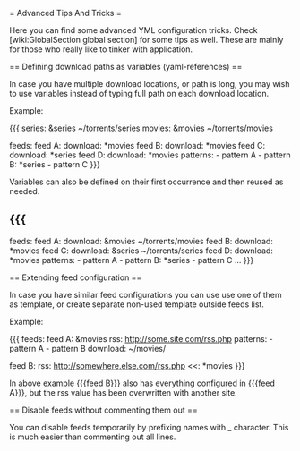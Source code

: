 = Advanced Tips And Tricks =

Here you can find some advanced YML configuration tricks. Check [wiki:GlobalSection global section] for some tips as well. These are mainly for those who really like to tinker with application.

== Defining download paths as variables (yaml-references) ==

In case you have multiple download locations, or path is long, you may wish to use variables instead of typing full path on each download location.

Example:

{{{
series: &series ~/torrents/series
movies: &movies ~/torrents/movies

feeds:
  feed A:
    download: *movies
  feed B:
    download: *movies
  feed C:
    download: *series
  feed D:
    download: *movies
    patterns:
      - pattern A
      - pattern B: *series
      - pattern C
}}}

Variables can also be defined on their first occurrence and then reused as needed.

{{{
---
feeds:
  feed A:
    download: &movies ~/torrents/movies
  feed B:
    download: *movies
  feed C:
    download: &series ~/torrents/series
  feed D:
    download: *movies
    patterns:
      - pattern A
      - pattern B: *series
      - pattern C
...
}}}

== Extending feed configuration ==

In case you have similar feed configurations you can use use one of them as template, or create separate non-used template outside feeds list.

Example:

{{{
feeds:
  feed A: &movies
    rss: http://some.site.com/rss.php
    patterns:
      - pattern A
      - pattern B
    download: ~/movies/

  feed B:
    rss: http://somewhere.else.com/rss.php
    <<: *movies
}}}

In above example {{{feed B}}} also has everything configured in {{{feed A}}}, but the rss value has been overwritten with another site.

== Disable feeds without commenting them out ==

You can disable feeds temporarily by prefixing names with _ character. This is much easier than commenting out all lines.